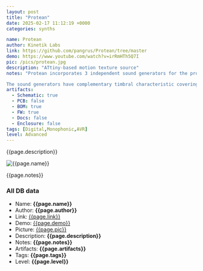```yaml
---
layout: post
title: "Protean"
date: 2025-02-17 11:12:19 +0000
categories: synths

name: Protean
author: Kinetik Labs
link: https://github.com/pangrus/Protean/tree/master
demo: https://www.youtube.com/watch?v=irRmHTh5Q7I
pic: /pics/protean.jpg
description: "ATtiny-based motion texture source"
notes: "Protean incorporates 3 independent sound generators for the production of a wide variety of sonic environments with a ever changing expressive vitality.

The sound generators have complementary timbral characteristic covering all the frequency spectrum and may also be modulated by the two low frequency oscillators implemented in the circuit, generating hypnotic sounds which evolve over time. "
artifacts:
  - Schematic: true
  - PCB: false
  - BOM: true
  - FW: true
  - Docs: false
  - Enclosure: false
tags: [Digital,Monophonic,AVR]
level: Advanced
---
```


{{page.description}}

![{{page.name}}]({{page.pic}})

{{page.notes}}

### All DB data
- Name: **{{page.name}}**
- Author: **{{page.author}}**
- Link: [{{page.link}}]({{page.link}})
- Demo: [{{page.demo}}]({{page.demo}})
- Picture: [{{page.pic}}]({{page.pic}})
- Description: **{{page.description}}**
- Notes: **{{page.notes}}**
- Artifacts: **{{page.artifacts}}**
- Tags: **{{page.tags}}**
- Level: **{{page.level}}**

